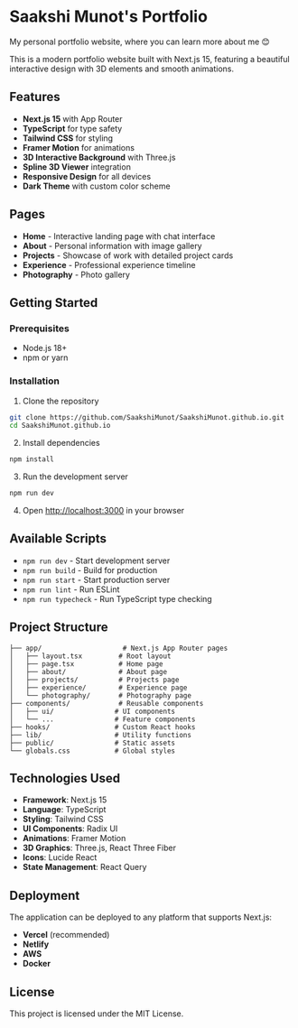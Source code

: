 # Saakshi Munot's Portfolio

My personal portfolio website, where you can learn more about me 😊

This is a modern portfolio website built with Next.js 15, featuring a beautiful interactive design with 3D elements and smooth animations.

## Features

- **Next.js 15** with App Router
- **TypeScript** for type safety
- **Tailwind CSS** for styling
- **Framer Motion** for animations
- **3D Interactive Background** with Three.js
- **Spline 3D Viewer** integration
- **Responsive Design** for all devices
- **Dark Theme** with custom color scheme

## Pages

- **Home** - Interactive landing page with chat interface
- **About** - Personal information with image gallery
- **Projects** - Showcase of work with detailed project cards
- **Experience** - Professional experience timeline
- **Photography** - Photo gallery

## Getting Started

### Prerequisites

- Node.js 18+ 
- npm or yarn

### Installation

1. Clone the repository
```bash
git clone https://github.com/SaakshiMunot/SaakshiMunot.github.io.git
cd SaakshiMunot.github.io
```

2. Install dependencies
```bash
npm install
```

3. Run the development server
```bash
npm run dev
```

4. Open [http://localhost:3000](http://localhost:3000) in your browser

## Available Scripts

- `npm run dev` - Start development server
- `npm run build` - Build for production
- `npm run start` - Start production server
- `npm run lint` - Run ESLint
- `npm run typecheck` - Run TypeScript type checking

## Project Structure

```
├── app/                    # Next.js App Router pages
│   ├── layout.tsx         # Root layout
│   ├── page.tsx           # Home page
│   ├── about/             # About page
│   ├── projects/          # Projects page
│   ├── experience/        # Experience page
│   └── photography/       # Photography page
├── components/            # Reusable components
│   ├── ui/               # UI components
│   └── ...               # Feature components
├── hooks/                # Custom React hooks
├── lib/                  # Utility functions
├── public/               # Static assets
└── globals.css           # Global styles
```

## Technologies Used

- **Framework**: Next.js 15
- **Language**: TypeScript
- **Styling**: Tailwind CSS
- **UI Components**: Radix UI
- **Animations**: Framer Motion
- **3D Graphics**: Three.js, React Three Fiber
- **Icons**: Lucide React
- **State Management**: React Query

## Deployment

The application can be deployed to any platform that supports Next.js:

- **Vercel** (recommended)
- **Netlify**
- **AWS**
- **Docker**

## License

This project is licensed under the MIT License.
